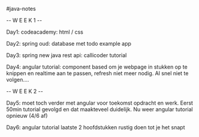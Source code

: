 #java-notes 

-- W E E K 1 --

Day1: codeacademy: html / css

Day2: spring oud: database met todo example app

Day3: spring new java rest api: callicoder tutorial

Day4: angular tutorial: component based om je webpage in stukken op te knippen en realtime aan te passen, refresh niet meer nodig. Al snel niet te volgen....

-- W E E K 2 --

Day5: moet toch verder met angular voor toekomst opdracht en werk. Eerst 50min tutorial gevolgd en dat maakteveel duidelijk. Nu weer angular tutorial opnieuw (4/6 af)

Day6: angular tutorial laatste 2 hoofdstukken rustig doen tot je het snapt

